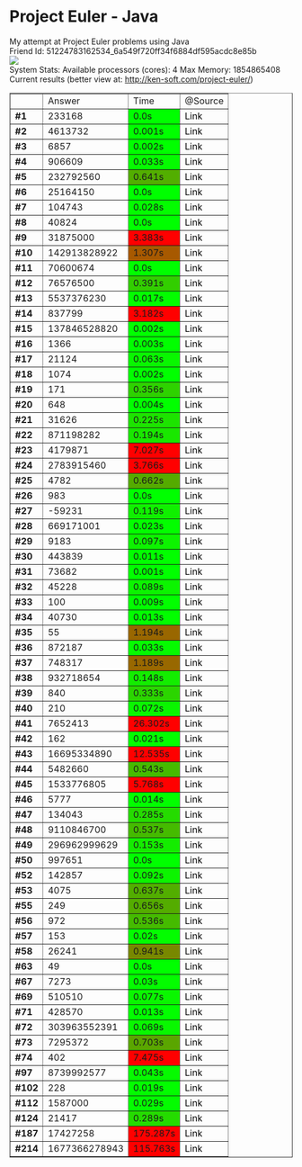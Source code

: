 Project Euler - Java
=====

My attempt at Project Euler problems using Java<br/>
Friend Id: 51224783162534_6a549f720ff34f6884df595acdc8e85b<br/>
<img src="http://projecteuler.net/profile/kennycason.png?id=1367872062650"/><br/>
System Stats:
Available processors (cores): 4
Max Memory: 1854865408<br/>
Current results (better view at: http://ken-soft.com/project-euler/)<br/>
<table border="1" cellpadding="4">
<tr><td></td><td>Answer</td><td>Time</td><td>@Source</td</tr>
<tr><td><b>#1</b></td><td>233168</td><td style="background-color:#00ff00">0.0s</td><td><a href="https://github.com/kennycason/euler/blob/master/src/_001/_001.java" target="_blank" style="text-decoration: none; color: black;">Link</a></td></tr>
<tr><td><b>#2</b></td><td>4613732</td><td style="background-color:#01ff00">0.001s</td><td><a href="https://github.com/kennycason/euler/blob/master/src/_002/_002.java" target="_blank" style="text-decoration: none; color: black;">Link</a></td></tr>
<tr><td><b>#3</b></td><td>6857</td><td style="background-color:#01ff00">0.002s</td><td><a href="https://github.com/kennycason/euler/blob/master/src/_003/_003.java" target="_blank" style="text-decoration: none; color: black;">Link</a></td></tr>
<tr><td><b>#4</b></td><td>906609</td><td style="background-color:#05fb00">0.033s</td><td><a href="https://github.com/kennycason/euler/blob/master/src/_004/_004.java" target="_blank" style="text-decoration: none; color: black;">Link</a></td></tr>
<tr><td><b>#5</b></td><td>232792560</td><td style="background-color:#52ae00">0.641s</td><td><a href="https://github.com/kennycason/euler/blob/master/src/_005/_005.java" target="_blank" style="text-decoration: none; color: black;">Link</a></td></tr>
<tr><td><b>#6</b></td><td>25164150</td><td style="background-color:#00ff00">0.0s</td><td><a href="https://github.com/kennycason/euler/blob/master/src/_006/_006.java" target="_blank" style="text-decoration: none; color: black;">Link</a></td></tr>
<tr><td><b>#7</b></td><td>104743</td><td style="background-color:#04fc00">0.028s</td><td><a href="https://github.com/kennycason/euler/blob/master/src/_007/_007.java" target="_blank" style="text-decoration: none; color: black;">Link</a></td></tr>
<tr><td><b>#8</b></td><td>40824</td><td style="background-color:#00ff00">0.0s</td><td><a href="https://github.com/kennycason/euler/blob/master/src/_008/_008.java" target="_blank" style="text-decoration: none; color: black;">Link</a></td></tr>
<tr><td><b>#9</b></td><td>31875000</td><td style="background-color:#ff0000">3.383s</td><td><a href="https://github.com/kennycason/euler/blob/master/src/_009/_009.java" target="_blank" style="text-decoration: none; color: black;">Link</a></td></tr>
<tr><td><b>#10</b></td><td>142913828922</td><td style="background-color:#a75900">1.307s</td><td><a href="https://github.com/kennycason/euler/blob/master/src/_010/_010.java" target="_blank" style="text-decoration: none; color: black;">Link</a></td></tr>
<tr><td><b>#11</b></td><td>70600674</td><td style="background-color:#00ff00">0.0s</td><td><a href="https://github.com/kennycason/euler/blob/master/src/_011/_011.java" target="_blank" style="text-decoration: none; color: black;">Link</a></td></tr>
<tr><td><b>#12</b></td><td>76576500</td><td style="background-color:#32ce00">0.391s</td><td><a href="https://github.com/kennycason/euler/blob/master/src/_012/_012.java" target="_blank" style="text-decoration: none; color: black;">Link</a></td></tr>
<tr><td><b>#13</b></td><td>5537376230</td><td style="background-color:#03fd00">0.017s</td><td><a href="https://github.com/kennycason/euler/blob/master/src/_013/_013.java" target="_blank" style="text-decoration: none; color: black;">Link</a></td></tr>
<tr><td><b>#14</b></td><td>837799</td><td style="background-color:#ff0000">3.182s</td><td><a href="https://github.com/kennycason/euler/blob/master/src/_014/_014.java" target="_blank" style="text-decoration: none; color: black;">Link</a></td></tr>
<tr><td><b>#15</b></td><td>137846528820</td><td style="background-color:#01ff00">0.002s</td><td><a href="https://github.com/kennycason/euler/blob/master/src/_015/_015.java" target="_blank" style="text-decoration: none; color: black;">Link</a></td></tr>
<tr><td><b>#16</b></td><td>1366</td><td style="background-color:#01ff00">0.003s</td><td><a href="https://github.com/kennycason/euler/blob/master/src/_016/_016.java" target="_blank" style="text-decoration: none; color: black;">Link</a></td></tr>
<tr><td><b>#17</b></td><td>21124</td><td style="background-color:#09f700">0.063s</td><td><a href="https://github.com/kennycason/euler/blob/master/src/_017/_017.java" target="_blank" style="text-decoration: none; color: black;">Link</a></td></tr>
<tr><td><b>#18</b></td><td>1074</td><td style="background-color:#01ff00">0.002s</td><td><a href="https://github.com/kennycason/euler/blob/master/src/_018/_018.java" target="_blank" style="text-decoration: none; color: black;">Link</a></td></tr>
<tr><td><b>#19</b></td><td>171</td><td style="background-color:#2ed200">0.356s</td><td><a href="https://github.com/kennycason/euler/blob/master/src/_019/_019.java" target="_blank" style="text-decoration: none; color: black;">Link</a></td></tr>
<tr><td><b>#20</b></td><td>648</td><td style="background-color:#01ff00">0.004s</td><td><a href="https://github.com/kennycason/euler/blob/master/src/_020/_020.java" target="_blank" style="text-decoration: none; color: black;">Link</a></td></tr>
<tr><td><b>#21</b></td><td>31626</td><td style="background-color:#1de300">0.225s</td><td><a href="https://github.com/kennycason/euler/blob/master/src/_021/_021.java" target="_blank" style="text-decoration: none; color: black;">Link</a></td></tr>
<tr><td><b>#22</b></td><td>871198282</td><td style="background-color:#19e700">0.194s</td><td><a href="https://github.com/kennycason/euler/blob/master/src/_022/_022.java" target="_blank" style="text-decoration: none; color: black;">Link</a></td></tr>
<tr><td><b>#23</b></td><td>4179871</td><td style="background-color:#ff0000">7.027s</td><td><a href="https://github.com/kennycason/euler/blob/master/src/_023/_023.java" target="_blank" style="text-decoration: none; color: black;">Link</a></td></tr>
<tr><td><b>#24</b></td><td>2783915460</td><td style="background-color:#ff0000">3.766s</td><td><a href="https://github.com/kennycason/euler/blob/master/src/_024/_024.java" target="_blank" style="text-decoration: none; color: black;">Link</a></td></tr>
<tr><td><b>#25</b></td><td>4782</td><td style="background-color:#55ab00">0.662s</td><td><a href="https://github.com/kennycason/euler/blob/master/src/_025/_025.java" target="_blank" style="text-decoration: none; color: black;">Link</a></td></tr>
<tr><td><b>#26</b></td><td>983</td><td style="background-color:#00ff00">0.0s</td><td><a href="https://github.com/kennycason/euler/blob/master/src/_026/_026.java" target="_blank" style="text-decoration: none; color: black;">Link</a></td></tr>
<tr><td><b>#27</b></td><td>-59231</td><td style="background-color:#10f000">0.119s</td><td><a href="https://github.com/kennycason/euler/blob/master/src/_027/_027.java" target="_blank" style="text-decoration: none; color: black;">Link</a></td></tr>
<tr><td><b>#28</b></td><td>669171001</td><td style="background-color:#03fd00">0.023s</td><td><a href="https://github.com/kennycason/euler/blob/master/src/_028/_028.java" target="_blank" style="text-decoration: none; color: black;">Link</a></td></tr>
<tr><td><b>#29</b></td><td>9183</td><td style="background-color:#0df300">0.097s</td><td><a href="https://github.com/kennycason/euler/blob/master/src/_029/_029.java" target="_blank" style="text-decoration: none; color: black;">Link</a></td></tr>
<tr><td><b>#30</b></td><td>443839</td><td style="background-color:#02fe00">0.011s</td><td><a href="https://github.com/kennycason/euler/blob/master/src/_030/_030.java" target="_blank" style="text-decoration: none; color: black;">Link</a></td></tr>
<tr><td><b>#31</b></td><td>73682</td><td style="background-color:#01ff00">0.001s</td><td><a href="https://github.com/kennycason/euler/blob/master/src/_031/_031.java" target="_blank" style="text-decoration: none; color: black;">Link</a></td></tr>
<tr><td><b>#32</b></td><td>45228</td><td style="background-color:#0cf400">0.089s</td><td><a href="https://github.com/kennycason/euler/blob/master/src/_032/_032.java" target="_blank" style="text-decoration: none; color: black;">Link</a></td></tr>
<tr><td><b>#33</b></td><td>100</td><td style="background-color:#02fe00">0.009s</td><td><a href="https://github.com/kennycason/euler/blob/master/src/_033/_033.java" target="_blank" style="text-decoration: none; color: black;">Link</a></td></tr>
<tr><td><b>#34</b></td><td>40730</td><td style="background-color:#02fe00">0.013s</td><td><a href="https://github.com/kennycason/euler/blob/master/src/_034/_034.java" target="_blank" style="text-decoration: none; color: black;">Link</a></td></tr>
<tr><td><b>#35</b></td><td>55</td><td style="background-color:#996700">1.194s</td><td><a href="https://github.com/kennycason/euler/blob/master/src/_035/_035.java" target="_blank" style="text-decoration: none; color: black;">Link</a></td></tr>
<tr><td><b>#36</b></td><td>872187</td><td style="background-color:#05fb00">0.033s</td><td><a href="https://github.com/kennycason/euler/blob/master/src/_036/_036.java" target="_blank" style="text-decoration: none; color: black;">Link</a></td></tr>
<tr><td><b>#37</b></td><td>748317</td><td style="background-color:#986800">1.189s</td><td><a href="https://github.com/kennycason/euler/blob/master/src/_037/_037.java" target="_blank" style="text-decoration: none; color: black;">Link</a></td></tr>
<tr><td><b>#38</b></td><td>932718654</td><td style="background-color:#13ed00">0.148s</td><td><a href="https://github.com/kennycason/euler/blob/master/src/_038/_038.java" target="_blank" style="text-decoration: none; color: black;">Link</a></td></tr>
<tr><td><b>#39</b></td><td>840</td><td style="background-color:#2bd500">0.333s</td><td><a href="https://github.com/kennycason/euler/blob/master/src/_039/_039.java" target="_blank" style="text-decoration: none; color: black;">Link</a></td></tr>
<tr><td><b>#40</b></td><td>210</td><td style="background-color:#0af600">0.072s</td><td><a href="https://github.com/kennycason/euler/blob/master/src/_040/_040.java" target="_blank" style="text-decoration: none; color: black;">Link</a></td></tr>
<tr><td><b>#41</b></td><td>7652413</td><td style="background-color:#ff0000">26.302s</td><td><a href="https://github.com/kennycason/euler/blob/master/src/_041/_041.java" target="_blank" style="text-decoration: none; color: black;">Link</a></td></tr>
<tr><td><b>#42</b></td><td>162</td><td style="background-color:#03fd00">0.021s</td><td><a href="https://github.com/kennycason/euler/blob/master/src/_042/_042.java" target="_blank" style="text-decoration: none; color: black;">Link</a></td></tr>
<tr><td><b>#43</b></td><td>16695334890</td><td style="background-color:#ff0000">12.535s</td><td><a href="https://github.com/kennycason/euler/blob/master/src/_043/_043.java" target="_blank" style="text-decoration: none; color: black;">Link</a></td></tr>
<tr><td><b>#44</b></td><td>5482660</td><td style="background-color:#46ba00">0.543s</td><td><a href="https://github.com/kennycason/euler/blob/master/src/_044/_044.java" target="_blank" style="text-decoration: none; color: black;">Link</a></td></tr>
<tr><td><b>#45</b></td><td>1533776805</td><td style="background-color:#ff0000">5.768s</td><td><a href="https://github.com/kennycason/euler/blob/master/src/_045/_045.java" target="_blank" style="text-decoration: none; color: black;">Link</a></td></tr>
<tr><td><b>#46</b></td><td>5777</td><td style="background-color:#02fe00">0.014s</td><td><a href="https://github.com/kennycason/euler/blob/master/src/_046/_046.java" target="_blank" style="text-decoration: none; color: black;">Link</a></td></tr>
<tr><td><b>#47</b></td><td>134043</td><td style="background-color:#25db00">0.285s</td><td><a href="https://github.com/kennycason/euler/blob/master/src/_047/_047.java" target="_blank" style="text-decoration: none; color: black;">Link</a></td></tr>
<tr><td><b>#48</b></td><td>9110846700</td><td style="background-color:#45bb00">0.537s</td><td><a href="https://github.com/kennycason/euler/blob/master/src/_048/_048.java" target="_blank" style="text-decoration: none; color: black;">Link</a></td></tr>
<tr><td><b>#49</b></td><td>296962999629</td><td style="background-color:#14ec00">0.153s</td><td><a href="https://github.com/kennycason/euler/blob/master/src/_049/_049.java" target="_blank" style="text-decoration: none; color: black;">Link</a></td></tr>
<tr><td><b>#50</b></td><td>997651</td><td style="background-color:#00ff00">0.0s</td><td><a href="https://github.com/kennycason/euler/blob/master/src/_050/_050.java" target="_blank" style="text-decoration: none; color: black;">Link</a></td></tr>
<tr><td><b>#52</b></td><td>142857</td><td style="background-color:#0cf400">0.092s</td><td><a href="https://github.com/kennycason/euler/blob/master/src/_052/_052.java" target="_blank" style="text-decoration: none; color: black;">Link</a></td></tr>
<tr><td><b>#53</b></td><td>4075</td><td style="background-color:#52ae00">0.637s</td><td><a href="https://github.com/kennycason/euler/blob/master/src/_053/_053.java" target="_blank" style="text-decoration: none; color: black;">Link</a></td></tr>
<tr><td><b>#55</b></td><td>249</td><td style="background-color:#54ac00">0.656s</td><td><a href="https://github.com/kennycason/euler/blob/master/src/_055/_055.java" target="_blank" style="text-decoration: none; color: black;">Link</a></td></tr>
<tr><td><b>#56</b></td><td>972</td><td style="background-color:#45bb00">0.536s</td><td><a href="https://github.com/kennycason/euler/blob/master/src/_056/_056.java" target="_blank" style="text-decoration: none; color: black;">Link</a></td></tr>
<tr><td><b>#57</b></td><td>153</td><td style="background-color:#03fd00">0.02s</td><td><a href="https://github.com/kennycason/euler/blob/master/src/_057/_057.java" target="_blank" style="text-decoration: none; color: black;">Link</a></td></tr>
<tr><td><b>#58</b></td><td>26241</td><td style="background-color:#788800">0.941s</td><td><a href="https://github.com/kennycason/euler/blob/master/src/_058/_058.java" target="_blank" style="text-decoration: none; color: black;">Link</a></td></tr>
<tr><td><b>#63</b></td><td>49</td><td style="background-color:#00ff00">0.0s</td><td><a href="https://github.com/kennycason/euler/blob/master/src/_063/_063.java" target="_blank" style="text-decoration: none; color: black;">Link</a></td></tr>
<tr><td><b>#67</b></td><td>7273</td><td style="background-color:#04fc00">0.03s</td><td><a href="https://github.com/kennycason/euler/blob/master/src/_067/_067.java" target="_blank" style="text-decoration: none; color: black;">Link</a></td></tr>
<tr><td><b>#69</b></td><td>510510</td><td style="background-color:#0af600">0.077s</td><td><a href="https://github.com/kennycason/euler/blob/master/src/_069/_069.java" target="_blank" style="text-decoration: none; color: black;">Link</a></td></tr>
<tr><td><b>#71</b></td><td>428570</td><td style="background-color:#02fe00">0.013s</td><td><a href="https://github.com/kennycason/euler/blob/master/src/_071/_071.java" target="_blank" style="text-decoration: none; color: black;">Link</a></td></tr>
<tr><td><b>#72</b></td><td>303963552391</td><td style="background-color:#09f700">0.069s</td><td><a href="https://github.com/kennycason/euler/blob/master/src/_072/_072.java" target="_blank" style="text-decoration: none; color: black;">Link</a></td></tr>
<tr><td><b>#73</b></td><td>7295372</td><td style="background-color:#5aa600">0.703s</td><td><a href="https://github.com/kennycason/euler/blob/master/src/_073/_073.java" target="_blank" style="text-decoration: none; color: black;">Link</a></td></tr>
<tr><td><b>#74</b></td><td>402</td><td style="background-color:#ff0000">7.475s</td><td><a href="https://github.com/kennycason/euler/blob/master/src/_074/_074.java" target="_blank" style="text-decoration: none; color: black;">Link</a></td></tr>
<tr><td><b>#97</b></td><td>8739992577</td><td style="background-color:#06fa00">0.043s</td><td><a href="https://github.com/kennycason/euler/blob/master/src/_097/_097.java" target="_blank" style="text-decoration: none; color: black;">Link</a></td></tr>
<tr><td><b>#102</b></td><td>228</td><td style="background-color:#03fd00">0.019s</td><td><a href="https://github.com/kennycason/euler/blob/master/src/_102/_102.java" target="_blank" style="text-decoration: none; color: black;">Link</a></td></tr>
<tr><td><b>#112</b></td><td>1587000</td><td style="background-color:#04fc00">0.029s</td><td><a href="https://github.com/kennycason/euler/blob/master/src/_112/_112.java" target="_blank" style="text-decoration: none; color: black;">Link</a></td></tr>
<tr><td><b>#124</b></td><td>21417</td><td style="background-color:#25db00">0.289s</td><td><a href="https://github.com/kennycason/euler/blob/master/src/_124/_124.java" target="_blank" style="text-decoration: none; color: black;">Link</a></td></tr>
<tr><td><b>#187</b></td><td>17427258</td><td style="background-color:#ff0000">175.287s</td><td><a href="https://github.com/kennycason/euler/blob/master/src/_187/_187.java" target="_blank" style="text-decoration: none; color: black;">Link</a></td></tr>
<tr><td><b>#214</b></td><td>1677366278943</td><td style="background-color:#ff0000">115.763s</td><td><a href="https://github.com/kennycason/euler/blob/master/src/_214/_214.java" target="_blank" style="text-decoration: none; color: black;">Link</a></td></tr>
</table>
